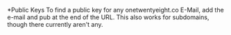 *Public Keys
To find a public key for any onetwentyeight.co E-Mail, add the e-mail and pub at the end of the URL.
This also works for subdomains, though there currently aren't any.

